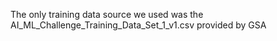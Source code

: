 The only training data source we used was the AI_ML_Challenge_Training_Data_Set_1_v1.csv provided by GSA

